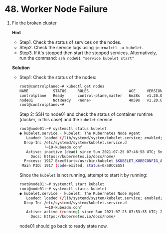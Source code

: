 # 48. Worker Node Failure



1. Fix the broken cluster

   **Hint**

   - Step1. Check the status of services on the nodes.
   - Step2. Check the service logs using `journalctl -u kubelet`.
   - Step3. If it's stopped then start the stopped services.
     Alternatively, run the command:
     `ssh node01 "service kubelet start"`

   **Solution**

   - Step1: Check the status of the nodes:

     ```sh
     root@controlplane:~# kubectl get nodes
     NAME           STATUS     ROLES                  AGE     VERSION
     controlplane   Ready      control-plane,master   6m38s   v1.20.0
     node01         NotReady   <none>                 4m59s   v1.20.0
     root@controlplane:~# 
     ```

     Step 2: SSH to node01 and check the status of container runtime (docker, in this case) and the `kubelet` service.

     ```sh
     root@node01:~# systemctl status kubelet
     ● kubelet.service - kubelet: The Kubernetes Node Agent
        Loaded: loaded (/lib/systemd/system/kubelet.service; enabled; vendor preset: enabled)
       Drop-In: /etc/systemd/system/kubelet.service.d
                └─10-kubeadm.conf
        Active: inactive (dead) since Sun 2021-07-25 07:46:58 UTC; 5min ago
          Docs: https://kubernetes.io/docs/home/
       Process: 1917 ExecStart=/usr/bin/kubelet $KUBELET_KUBECONFIG_ARGS $KUBELET_CONFIG_ARGS $KUBELET_KUBEADM_ARGS $KUBELET_EXTRA_ARGS (code=exited,
      Main PID: 1917 (code=exited, status=0/SUCCESS)
     ```

     Since the `kubelet` is not running, attempt to start it by running:

     ```sh
     root@node01:~# systemctl start kubelet
     root@node01:~# systemctl status kubelet
     ● kubelet.service - kubelet: The Kubernetes Node Agent
        Loaded: loaded (/lib/systemd/system/kubelet.service; enabled; vendor preset: enabled)
       Drop-In: /etc/systemd/system/kubelet.service.d
                └─10-kubeadm.conf
        Active: active (running) since Sun 2021-07-25 07:53:35 UTC; 2s ago
          Docs: https://kubernetes.io/docs/home/
     ```

     node01 should go back to ready state now.